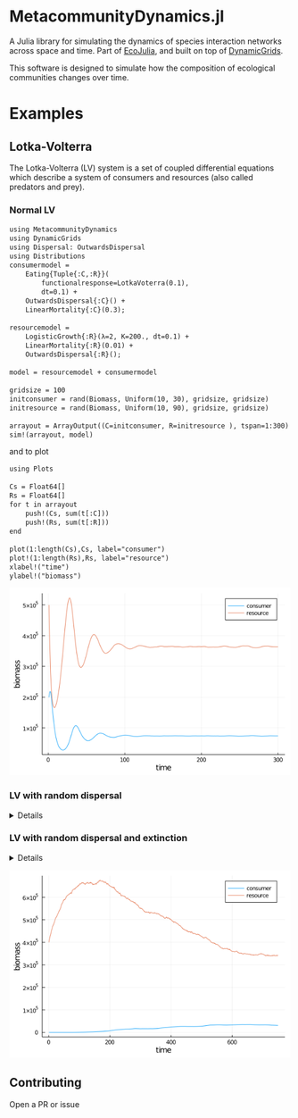 # MetacommunityDynamics.jl

A Julia library for simulating the dynamics of species interaction
networks across space and time. Part of [EcoJulia](http://github.com/EcoJulia),
and built on top of [DynamicGrids](http://github.com/cesaraustralia/DynamicGrids.jl).



This software is designed to simulate how the composition of ecological communities changes over time.


# Examples

## Lotka-Volterra 



The Lotka-Volterra (LV) system is a set of coupled differential equations
which describe a system of consumers and resources (also called predators and prey).



### Normal LV

```
using MetacommunityDynamics
using DynamicGrids
using Dispersal: OutwardsDispersal
using Distributions 
consumermodel = 
    Eating{Tuple{:C,:R}}(
        functionalresponse=LotkaVoterra(0.1), 
        dt=0.1) +
    OutwardsDispersal{:C}() + 
    LinearMortality{:C}(0.3);

resourcemodel = 
    LogisticGrowth{:R}(λ=2, K=200., dt=0.1) +
    LinearMortality{:R}(0.01) + 
    OutwardsDispersal{:R}();

model = resourcemodel + consumermodel

gridsize = 100
initconsumer = rand(Biomass, Uniform(10, 30), gridsize, gridsize)
initresource = rand(Biomass, Uniform(10, 90), gridsize, gridsize)

arrayout = ArrayOutput((C=initconsumer, R=initresource ), tspan=1:300)
sim!(arrayout, model)
```

and to plot

```
using Plots

Cs = Float64[]
Rs = Float64[]
for t in arrayout
    push!(Cs, sum(t[:C]))
    push!(Rs, sum(t[:R]))
end

plot(1:length(Cs),Cs, label="consumer")
plot!(1:length(Rs),Rs, label="resource")
xlabel!("time")
ylabel!("biomass")

```

![LV](./docs/static/lv.png)

### LV with random dispersal 

<details>

```
consumermodel = 
    Eating{Tuple{:C,:R}}(
        functionalresponse=LotkaVolterra(0.1), 
        dt=0.1) +
    AdjacentBernoulliDispersal{:C}(DispersalKernel(radius=3), 0.5) + 
    LinearMortality{:C}(0.1);

resourcemodel = 
    MetacommunityDynamics.LogisticGrowth{:R}(λ=1.4, K=200., dt=0.1) +
    AdjacentBernoulliDispersal{:R}(DispersalKernel(radius=5), 0.2) +
    LogisticGrowth{:R}(λ=2, K=200., dt=0.1);

model = resourcemodel + consumermodel

```
</details>


### LV with random dispersal and extinction

<details>

```
consumermodel = 
    Eating{Tuple{:C,:R}}(
        functionalresponse=LotkaVolterra(0.1), 
        dt=0.1) +
    AdjacentBernoulliDispersal{:C}(DispersalKernel(radius=3), 0.5) + 
    RandomExtinction{:C}(0.05) + 
    LinearMortality{:C}(0.1);

resourcemodel = 
    MetacommunityDynamics.LogisticGrowth{:R}(λ=1.4, K=200., dt=0.1) +
    AdjacentBernoulliDispersal{:R}(DispersalKernel(radius=5), 0.2) +
    RandomExtinction{:R}(0.05);

model = resourcemodel + consumermodel

gifoutput = GifOutput((C=initconsumer, R=initresource ),
    filename="out.gif", 
    tspan=1:750, 
    fps=25, 
    minval=(0,0), maxval=(3,10),
    scheme = (ColorSchemes.Blues_5, ColorSchemes.Greens_4),
    padval = 100
)
sim!(gifoutput, model)

```

</details>

![this is kind of neat](./docs/static/spicylvtimeseries.png)


## Contributing

Open a PR or issue
